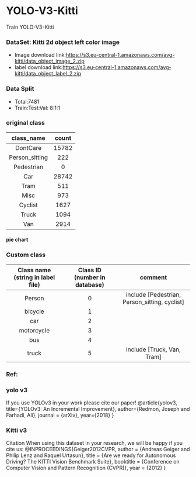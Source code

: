 # YOLO-V3-Kitti
Train YOLO-V3-Kitti

### DataSet: Kitti 2d object left color image
* Image download link:https://s3.eu-central-1.amazonaws.com/avg-kitti/data_object_image_2.zip
* label download link:https://s3.eu-central-1.amazonaws.com/avg-kitti/data_object_label_2.zip

### Data Split
* Total:7481
* Train:Test:Val: 8:1:1

### original class
|	class_name	|	count	|
|	:-:	|	:-:	|
|	DontCare	|	15782	|
|	Person_sitting	|	222	|
|	Pedestrian	|	0	|
|	Car	|	28742	|
|	Tram	|	511	|
|	Misc	|	973	|
|	Cyclist	|	1627	|
|	Truck	|	1094	|
|	Van	|	2914	|
#### pie chart


### Custom class
|Class name (string in label file)|	Class ID (number in database)|comment|
|:-:|:-:|:-:|
|Person|0|include [Pedestrian, Person_sitting, cyclist]|
|bicycle|1||
|car|2||
|motorcycle|3||
|bus|4||
|truck|5|include [Truck, Van, Tram]|

### Ref:
### yolo v3
If you use YOLOv3 in your work please cite our paper!
@article{yolov3,
  title={YOLOv3: An Incremental Improvement},
  author={Redmon, Joseph and Farhadi, Ali},
  journal = {arXiv},
  year={2018}
}
### Kitti v3
Citation
When using this dataset in your research, we will be happy if you cite us:
@INPROCEEDINGS{Geiger2012CVPR,
  author = {Andreas Geiger and Philip Lenz and Raquel Urtasun},
  title = {Are we ready for Autonomous Driving? The KITTI Vision Benchmark Suite},
  booktitle = {Conference on Computer Vision and Pattern	Recognition (CVPR)},
  year = {2012}
}
